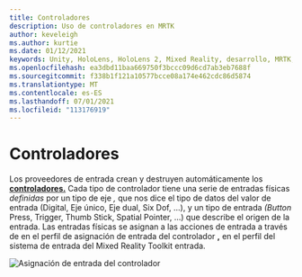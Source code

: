 ```yaml
---
title: Controladores
description: Uso de controladores en MRTK
author: keveleigh
ms.author: kurtie
ms.date: 01/12/2021
keywords: Unity, HoloLens, HoloLens 2, Mixed Reality, desarrollo, MRTK, controladores,
ms.openlocfilehash: ea3dbd11baa669750f3bccc09d6cd7ab3eb7688f
ms.sourcegitcommit: f338b1f121a10577bcce08a174e462cdc86d5874
ms.translationtype: MT
ms.contentlocale: es-ES
ms.lasthandoff: 07/01/2021
ms.locfileid: "113176919"
---
```

# <a name="controllers"></a>Controladores

Los proveedores de entrada crean y destruyen automáticamente los [**controladores.**](input-providers.md) Cada tipo de controlador tiene una serie de entradas físicas *definidas* por un tipo de eje *,* que nos dice el tipo de datos del valor de entrada (Digital, Eje único, Eje dual, Six Dof, ...), y un tipo de entrada *(Button* Press, Trigger, Thumb Stick, Spatial Pointer, ...) que describe el origen de la entrada. Las entradas físicas se  asignan a las acciones de entrada  a través de en el perfil de asignación de entrada del controlador **,** en el perfil del sistema de entrada del Mixed Reality Toolkit entrada.

![Asignación de entrada del controlador](../images/input/ControllerInputMapping.png)
